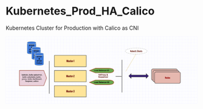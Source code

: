 # Kubernetes_Prod_HA_Calico
Kubernetes Cluster for Production with Calico as CNI







![alt text](https://github.com/gokulpch/Kubernetes_Prod_HA_Calico/blob/master/images/external_etcd%26external_lb.png)
